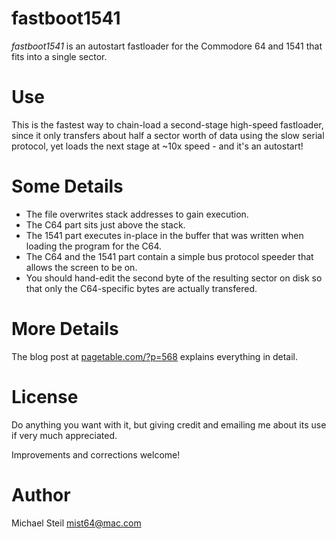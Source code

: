 # fastboot1541

*fastboot1541* is an autostart fastloader for the Commodore 64 and 1541 that fits into a single sector.

# Use

This is the fastest way to chain-load a second-stage high-speed fastloader, since it only transfers about half a sector worth of data using the slow serial protocol, yet loads the next stage at ~10x speed - and it's an autostart!

# Some Details

* The file overwrites stack addresses to gain execution.
* The C64 part sits just above the stack.
* The 1541 part executes in-place in the buffer that was written when loading the program for the C64.
* The C64 and the 1541 part contain a simple bus protocol speeder that allows the screen to be on.
* You should hand-edit the second byte of the resulting sector on disk so that only the C64-specific bytes are actually transfered.

# More Details

The blog post at [pagetable.com/?p=568](http://www.pagetable.com/?p=568) explains everything in detail.

# License

Do anything you want with it, but giving credit and emailing me about its use if very much appreciated.

Improvements and corrections welcome!

# Author

Michael Steil <mist64@mac.com>
